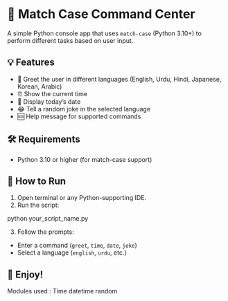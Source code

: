 # 🧠 Match Case Command Center

A simple Python console app that uses `match-case` (Python 3.10+) to perform different tasks based on user input.
## 💡 Features

- 👋 Greet the user in different languages (English, Urdu, Hindi, Japanese, Korean, Arabic)
- ⏰ Show the current time
- 📅 Display today’s date
- 😂 Tell a random joke in the selected language
- 🆘 Help message for supported commands

## 🛠 Requirements

- Python 3.10 or higher (for match-case support)

## 🚀 How to Run

1. Open terminal or any Python-supporting IDE.
2. Run the script:

python your_script_name.py

3. Follow the prompts:
- Enter a command (`greet`, `time`, `date`, `joke`)
- Select a language (`english`, `urdu`, etc.)

## 🎉 Enjoy!

Modules used :
Time 
datetime
random
